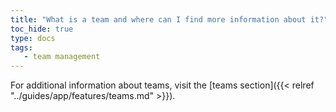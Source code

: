 ```yaml
---
title: "What is a team and where can I find more information about it?"
toc_hide: true
type: docs
tags:
   - team management
---
```

For additional information about teams, visit the [teams section]({{< relref "../guides/app/features/teams.md" >}}).